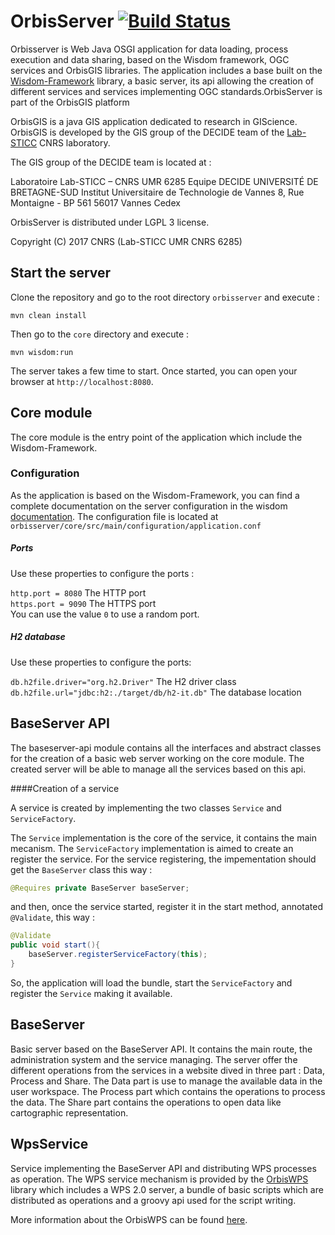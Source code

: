 # OrbisServer [![Build Status](https://travis-ci.org/orbisgis/orbisserver.png?branch=master)](https://travis-ci.org/orbisgis/orbisserver)
Orbisserver is Web Java OSGI application for data loading, process execution and data sharing, based on the Wisdom framework, OGC 
services and OrbisGIS libraries. The application includes a base built on the [Wisdom-Framework](http://wisdom-framework.org) library, a basic server, 
its api allowing the creation of different services and services implementing OGC standards.OrbisServer is part of the OrbisGIS platform

OrbisGIS is a java GIS application dedicated to research in GIScience.
OrbisGIS is developed by the GIS group of the DECIDE team of the
[Lab-STICC](http://www.lab-sticc.fr/) CNRS laboratory.

The GIS group of the DECIDE team is located at :

Laboratoire Lab-STICC – CNRS UMR 6285
Equipe DECIDE
UNIVERSITÉ DE BRETAGNE-SUD
Institut Universitaire de Technologie de Vannes
8, Rue Montaigne - BP 561 56017 Vannes Cedex

OrbisServer is distributed under LGPL 3 license.

Copyright (C) 2017 CNRS (Lab-STICC UMR CNRS 6285)

## Start the server

Clone the repository and go to the root directory `orbisserver`
and execute :
```
mvn clean install
```
Then go to the `core` directory and execute :

```
mvn wisdom:run
```
The server takes a few time to start.
Once started, you can open your browser at `http://localhost:8080`.


## Core module

The core module is the entry point of the application which include the Wisdom-Framework.

### Configuration

As the application is based on the Wisdom-Framework, you can find a complete 
documentation on the server configuration in the wisdom [documentation](http://wisdom-framework.org/reference/0.10.0/index.html).
The configuration file is located at `orbisserver/core/src/main/configuration/application.conf`

##### Ports
Use these properties to configure the ports :

`http.port = 8080`  The HTTP port<br />
`https.port = 9090`  The HTTPS port<br />
You can use the value `0` to use a random port.

##### H2 database
Use these properties to configure the ports:

`db.h2file.driver="org.h2.Driver"` The H2 driver class<br />
`db.h2file.url="jdbc:h2:./target/db/h2-it.db"` The database location<br />


## BaseServer API

The baseserver-api module contains all the interfaces and abstract classes for the creation of a basic web
server working on the core module. The created server will be able to manage all the services
based on this api.

####Creation of a service

A service is created by implementing the two classes `Service` and `ServiceFactory`.

The `Service` implementation is the core of the service, it contains the main mecanism.
The `ServiceFactory` implementation is aimed to create an register the service. For the service registering, 
the impementation should get the `BaseServer` class this way : 
``` java
@Requires private BaseServer baseServer;
```
and then, once the service started, register it in the start method, annotated `@Validate`, this way : 
``` java
@Validate
public void start(){
    baseServer.registerServiceFactory(this);
}
```

So, the application will load the bundle, start the `ServiceFactory` and register the `Service` making it available.

## BaseServer

Basic server based on the BaseServer API. It contains the main route, the administration system and
the service managing. The server offer the different operations from the services in a website dived in three
part : Data, Process and Share.
The Data part is use to manage the available data in the user workspace.
The Process part which contains the operations to process the data.
The Share part contains the operations to open data like cartographic representation.

## WpsService

Service implementing the BaseServer API and distributing WPS processes as operation. The WPS service mechanism is 
provided by the [OrbisWPS](https://github.com/orbisgis/orbiswps) library which includes a WPS 2.0 server, a bundle of basic 
scripts which are distributed as operations and a groovy api used for the script writing.

More information about the OrbisWPS can be found [here](https://github.com/orbisgis/orbiswps).
